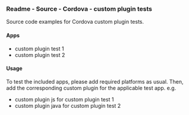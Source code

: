 ### Readme - Source - Cordova - custom plugin tests

Source code examples for Cordova custom plugin tests.

#### Apps
  * custom plugin test 1
  * custom plugin test 2

#### Usage
To test the included apps, please add required platforms as usual. Then, add the corresponding custom plugin for the applicable test app. e.g.

  * custom plugin js for custom plugin test 1
  * custom plugin java for custom plugin test 2
